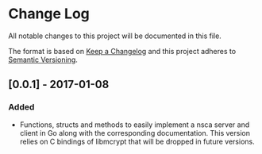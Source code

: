 # Change Log
All notable changes to this project will be documented in this file.

The format is based on [Keep a Changelog](http://keepachangelog.com/) 
and this project adheres to [Semantic Versioning](http://semver.org/).

## [0.0.1] - 2017-01-08
### Added
- Functions, structs and methods to easily implement a nsca server and client in
  Go along with the corresponding documentation. This version relies on C
  bindings of libmcrypt that will be dropped in future versions.
